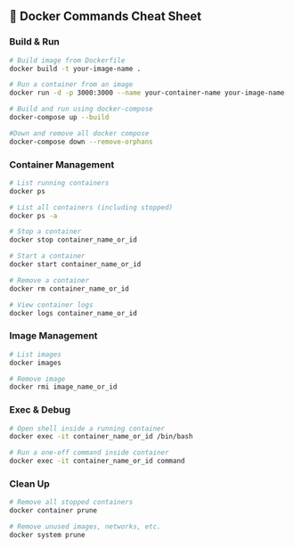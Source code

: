 ## 🐳 Docker Commands Cheat Sheet

### Build & Run
```bash
# Build image from Dockerfile
docker build -t your-image-name .

# Run a container from an image
docker run -d -p 3000:3000 --name your-container-name your-image-name

# Build and run using docker-compose
docker-compose up --build

#Down and remove all docker compose
docker-compose down --remove-orphans
````

### Container Management

```bash
# List running containers
docker ps

# List all containers (including stopped)
docker ps -a

# Stop a container
docker stop container_name_or_id

# Start a container
docker start container_name_or_id

# Remove a container
docker rm container_name_or_id

# View container logs
docker logs container_name_or_id
```

### Image Management

```bash
# List images
docker images

# Remove image
docker rmi image_name_or_id
```

### Exec & Debug

```bash
# Open shell inside a running container
docker exec -it container_name_or_id /bin/bash

# Run a one-off command inside container
docker exec -it container_name_or_id command
```

### Clean Up

```bash
# Remove all stopped containers
docker container prune

# Remove unused images, networks, etc.
docker system prune
```

